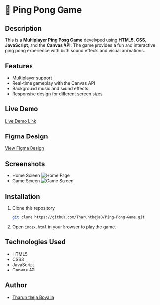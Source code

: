 # 🏓 Ping Pong Game

## Description
This is a **Multiplayer Ping Pong Game** developed using **HTML5**, **CSS**, **JavaScript**, and the **Canvas API**. The game provides a fun and interactive ping pong experience with both sound effects and visual animations.

## Features
- Multiplayer support
- Real-time gameplay with the Canvas API
- Background music and sound effects
- Responsive design for different screen sizes

## Live Demo
[Live Demo Link](https://tharunthejab.github.io/Ping-Pong-Game/)


## Figma Design
[View Figma Design](https://www.figma.com/design/IAl81RHh3GFjCftcwLcZBQ/Ping-Pong-UI?node-id=0-1&t=vwKM7OHVWSSQEFpQ-1)  

## Screenshots
- Home Screen
  ![Home Page](https://github.com/user-attachments/assets/36ff14e3-3e5c-4cf0-ac4d-9513f256c03a)
- Game Screen
  ![Game Screen](https://github.com/user-attachments/assets/5870a8d1-30ca-4e5f-9d95-69df44a2a4c7)

## Installation
1. Clone this repository
   ```bash
   git clone https://github.com/TharunthejaB/Ping-Pong-Game.git
   ```
2. Open `index.html` in your browser to play the game.

## Technologies Used
- HTML5
- CSS3
- JavaScript
- Canvas API

## Author
- [Tharun theja Boyalla](https://in.linkedin.com/in/tharun-theja-boyalla-093070206)
